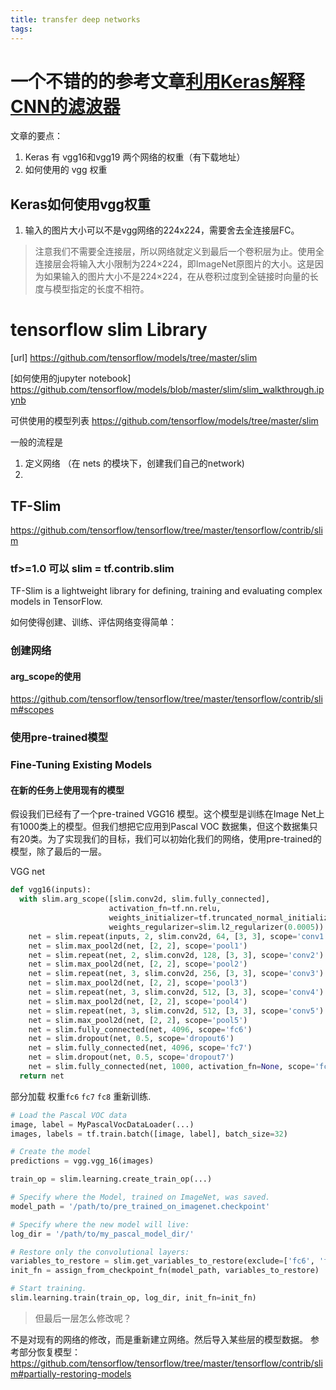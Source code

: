 ```yaml
---
title: transfer deep networks
tags:
---
```


# 一个不错的的参考文章[利用Keras解释CNN的滤波器](http://keras-cn.readthedocs.io/en/latest/blog/cnn_see_world/)

文章的要点：
1. Keras 有 vgg16和vgg19 两个网络的权重（有下载地址）
2. 如何使用的 vgg 权重


## Keras如何使用vgg权重
1. 输入的图片大小可以不是vgg网络的224x224，需要舍去全连接层FC。

> 注意我们不需要全连接层，所以网络就定义到最后一个卷积层为止。使用全连接层会将输入大小限制为224×224，即ImageNet原图片的大小。这是因为如果输入的图片大小不是224×224，在从卷积过度到全链接时向量的长度与模型指定的长度不相符。



# tensorflow slim Library
[url]
https://github.com/tensorflow/models/tree/master/slim

[如何使用的jupyter notebook]
https://github.com/tensorflow/models/blob/master/slim/slim_walkthrough.ipynb

可供使用的模型列表
https://github.com/tensorflow/models/tree/master/slim

一般的流程是
1. 定义网络 （在 nets 的模块下，创建我们自己的network)
2. 

## TF-Slim
https://github.com/tensorflow/tensorflow/tree/master/tensorflow/contrib/slim
### tf>=1.0 可以 slim = tf.contrib.slim

TF-Slim is a lightweight library for defining, training and evaluating complex models in TensorFlow. 

如何使得创建、训练、评估网络变得简单：


### 创建网络

#### arg_scope的使用
https://github.com/tensorflow/tensorflow/tree/master/tensorflow/contrib/slim#scopes


### 使用pre-trained模型

### Fine-Tuning Existing Models

#### 在新的任务上使用现有的模型
假设我们已经有了一个pre-trained VGG16 模型。这个模型是训练在Image Net上有1000类上的模型。但我们想把它应用到Pascal VOC 数据集，但这个数据集只有20类。为了实现我们的目标，我们可以初始化我们的网络，使用pre-trained的模型，除了最后的一层。

VGG net
``` python
def vgg16(inputs):
  with slim.arg_scope([slim.conv2d, slim.fully_connected],
                      activation_fn=tf.nn.relu,
                      weights_initializer=tf.truncated_normal_initializer(0.0, 0.01),
                      weights_regularizer=slim.l2_regularizer(0.0005)):
    net = slim.repeat(inputs, 2, slim.conv2d, 64, [3, 3], scope='conv1')
    net = slim.max_pool2d(net, [2, 2], scope='pool1')
    net = slim.repeat(net, 2, slim.conv2d, 128, [3, 3], scope='conv2')
    net = slim.max_pool2d(net, [2, 2], scope='pool2')
    net = slim.repeat(net, 3, slim.conv2d, 256, [3, 3], scope='conv3')
    net = slim.max_pool2d(net, [2, 2], scope='pool3')
    net = slim.repeat(net, 3, slim.conv2d, 512, [3, 3], scope='conv4')
    net = slim.max_pool2d(net, [2, 2], scope='pool4')
    net = slim.repeat(net, 3, slim.conv2d, 512, [3, 3], scope='conv5')
    net = slim.max_pool2d(net, [2, 2], scope='pool5')
    net = slim.fully_connected(net, 4096, scope='fc6')
    net = slim.dropout(net, 0.5, scope='dropout6')
    net = slim.fully_connected(net, 4096, scope='fc7')
    net = slim.dropout(net, 0.5, scope='dropout7')
    net = slim.fully_connected(net, 1000, activation_fn=None, scope='fc8')
  return net
```

部分加载 权重`fc6` `fc7` `fc8` 重新训练.
``` python
# Load the Pascal VOC data
image, label = MyPascalVocDataLoader(...)
images, labels = tf.train.batch([image, label], batch_size=32)

# Create the model
predictions = vgg.vgg_16(images)

train_op = slim.learning.create_train_op(...)

# Specify where the Model, trained on ImageNet, was saved.
model_path = '/path/to/pre_trained_on_imagenet.checkpoint'

# Specify where the new model will live:
log_dir = '/path/to/my_pascal_model_dir/'

# Restore only the convolutional layers:
variables_to_restore = slim.get_variables_to_restore(exclude=['fc6', 'fc7', 'fc8'])
init_fn = assign_from_checkpoint_fn(model_path, variables_to_restore)

# Start training.
slim.learning.train(train_op, log_dir, init_fn=init_fn)
```

> 但最后一层怎么修改呢？

不是对现有的网络的修改，而是重新建立网络。然后导入某些层的模型数据。
参考部分恢复模型：
https://github.com/tensorflow/tensorflow/tree/master/tensorflow/contrib/slim#partially-restoring-models

